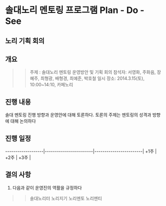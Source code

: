 # 솔대노리 멘토링 프로그램 Plan - Do - See #

## 노리 기획 회의 ##

## 개요 ##
   >> 주제 : 솔대노리 멘토링 운영방안 및 기획 회의
   >> 참석자: 서영화, 주화음, 장혜주, 최형광, 배형경, 최예준, 박호철
   >> 일시 장소: 2014.3.15(토), 10:00~14:10, 카페노리
   
   
## 진행 내용 ##
  솔대 멘토링 진행 방향과 운영안에 대해 토론하다. 토론의 주제는 멘토링의 성격과 방향에 대해 논의하다
  
  
## 진행 일정 ##

-------------------|------------------------|------------------------|
  +1주             |         +2주           |        +3주            |
  

## 결의 사항 ##
  1. 다음과 같이 운영진의 역활을 규정하다
  >> 솔대노리터
  >> 노리지기
  >> 노리멘토
  >> 노리멘티

